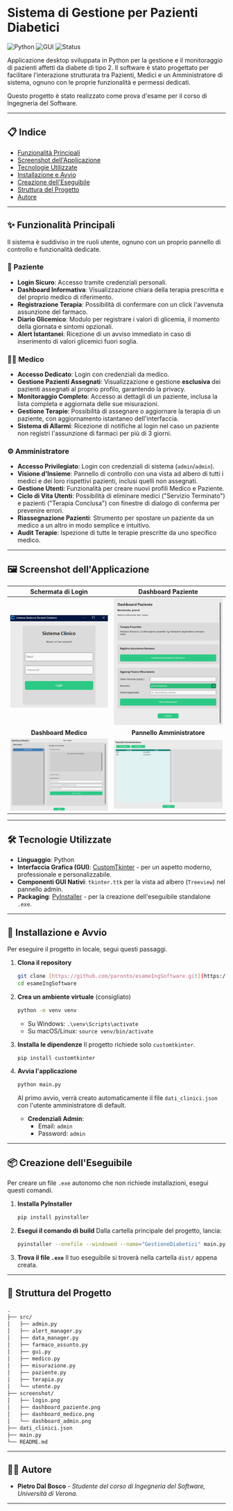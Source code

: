 # Sistema di Gestione per Pazienti Diabetici

![Python](https://img.shields.io/badge/python-3.x-blue.svg)
![GUI](https://img.shields.io/badge/GUI-CustomTkinter-green.svg)
![Status](https://img.shields.io/badge/status-Completo-brightgreen)

Applicazione desktop sviluppata in Python per la gestione e il monitoraggio di pazienti affetti da diabete di tipo 2. Il software è stato progettato per facilitare l'interazione strutturata tra Pazienti, Medici e un Amministratore di sistema, ognuno con le proprie funzionalità e permessi dedicati.

Questo progetto è stato realizzato come prova d'esame per il corso di Ingegneria del Software.

---

## 📋 Indice

* [Funzionalità Principali](#-funzionalità-principali)
* [Screenshot dell'Applicazione](#-screenshot-dellapplicazione)
* [Tecnologie Utilizzate](#-tecnologie-utilizzate)
* [Installazione e Avvio](#-installazione-e-avvio)
* [Creazione dell'Eseguibile](#-creazione-delleseguibile)
* [Struttura del Progetto](#-struttura-del-progetto)
* [Autore](#-autore)

---

## ✨ Funzionalità Principali

Il sistema è suddiviso in tre ruoli utente, ognuno con un proprio pannello di controllo e funzionalità dedicate.

### 👤 Paziente
* **Login Sicuro**: Accesso tramite credenziali personali.
* **Dashboard Informativa**: Visualizzazione chiara della terapia prescritta e del proprio medico di riferimento.
* **Registrazione Terapia**: Possibilità di confermare con un click l'avvenuta assunzione del farmaco.
* **Diario Glicemico**: Modulo per registrare i valori di glicemia, il momento della giornata e sintomi opzionali.
* **Alert Istantanei**: Ricezione di un avviso immediato in caso di inserimento di valori glicemici fuori soglia.

### 👨‍⚕️ Medico
* **Accesso Dedicato**: Login con credenziali da medico.
* **Gestione Pazienti Assegnati**: Visualizzazione e gestione **esclusiva** dei pazienti assegnati al proprio profilo, garantendo la privacy.
* **Monitoraggio Completo**: Accesso ai dettagli di un paziente, inclusa la lista completa e aggiornata delle sue misurazioni.
* **Gestione Terapie**: Possibilità di assegnare o aggiornare la terapia di un paziente, con aggiornamento istantaneo dell'interfaccia.
* **Sistema di Allarmi**: Ricezione di notifiche al login nel caso un paziente non registri l'assunzione di farmaci per più di 3 giorni.

### ⚙️ Amministratore
* **Accesso Privilegiato**: Login con credenziali di sistema (`admin`/`admin`).
* **Visione d'Insieme**: Pannello di controllo con una vista ad albero di tutti i medici e dei loro rispettivi pazienti, inclusi quelli non assegnati.
* **Gestione Utenti**: Funzionalità per creare nuovi profili Medico e Paziente.
* **Ciclo di Vita Utenti**: Possibilità di eliminare medici ("Servizio Terminato") e pazienti ("Terapia Conclusa") con finestre di dialogo di conferma per prevenire errori.
* **Riassegnazione Pazienti**: Strumento per spostare un paziente da un medico a un altro in modo semplice e intuitivo.
* **Audit Terapie**: Ispezione di tutte le terapie prescritte da uno specifico medico.

---

## 🖼️ Screenshot dell'Applicazione

| Schermata di Login | Dashboard Paziente |
| :----------------: | :----------------: |
| ![Schermata di Login](screenshot/login.png) | ![Dashboard del Paziente](screenshot/dashboard_paziente.png) |
| **Dashboard Medico** | **Pannello Amministratore** |
| ![Dashboard del Medico](screenshot/dashboard_medico.png) | ![Dashboard dell'Admin](screenshot/dashboard_admin.png) |

---

## 🛠️ Tecnologie Utilizzate

* **Linguaggio**: Python
* **Interfaccia Grafica (GUI)**: [CustomTkinter](https://github.com/TomSchimansky/CustomTkinter) - per un aspetto moderno, professionale e personalizzabile.
* **Componenti GUI Nativi**: `tkinter.ttk` per la vista ad albero (`Treeview`) nel pannello admin.
* **Packaging**: [PyInstaller](https://pyinstaller.org/en/stable/) - per la creazione dell'eseguibile standalone `.exe`.

---

## 🚀 Installazione e Avvio

Per eseguire il progetto in locale, segui questi passaggi.

1.  **Clona il repository**
    ```sh
    git clone [https://github.com/paronto/esameIngSoftware.git](https://github.com/paronto/esameIngSoftware.git)
    cd esameIngSoftware
    ```

2.  **Crea un ambiente virtuale** (consigliato)
    ```sh
    python -m venv venv
    ```
    * Su Windows: `.\venv\Scripts\activate`
    * Su macOS/Linux: `source venv/bin/activate`

3.  **Installa le dipendenze**
    Il progetto richiede solo `customtkinter`.
    ```sh
    pip install customtkinter
    ```

4.  **Avvia l'applicazione**
    ```sh
    python main.py
    ```
    Al primo avvio, verrà creato automaticamente il file `dati_clinici.json` con l'utente amministratore di default.
    * **Credenziali Admin**:
        * Email: `admin`
        * Password: `admin`

---

## 📦 Creazione dell'Eseguibile

Per creare un file `.exe` autonomo che non richiede installazioni, esegui questi comandi.

1.  **Installa PyInstaller**
    ```sh
    pip install pyinstaller
    ```

2.  **Esegui il comando di build**
    Dalla cartella principale del progetto, lancia:
    ```sh
    pyinstaller --onefile --windowed --name="GestioneDiabetici" main.py
    ```

3.  **Trova il file `.exe`**
    Il tuo eseguibile si troverà nella cartella `dist/` appena creata.

---

## 📁 Struttura del Progetto

```
.
├── src/
│   ├── admin.py
│   ├── alert_manager.py
│   ├── data_manager.py
│   ├── farmaco_assunto.py
│   ├── gui.py
│   ├── medico.py
│   ├── misurazione.py
│   ├── paziente.py
│   ├── terapia.py
│   └── utente.py
├── screenshot/
│   ├── login.png
│   ├── dashboard_paziente.png
│   ├── dashboard_medico.png
│   └── dashboard_admin.png
├── dati_clinici.json
├── main.py
└── README.md
```

---

## 👨‍💻 Autore

* **Pietro Dal Bosco** - *Studente del corso di Ingegneria del Software, Università di Verona.*

---